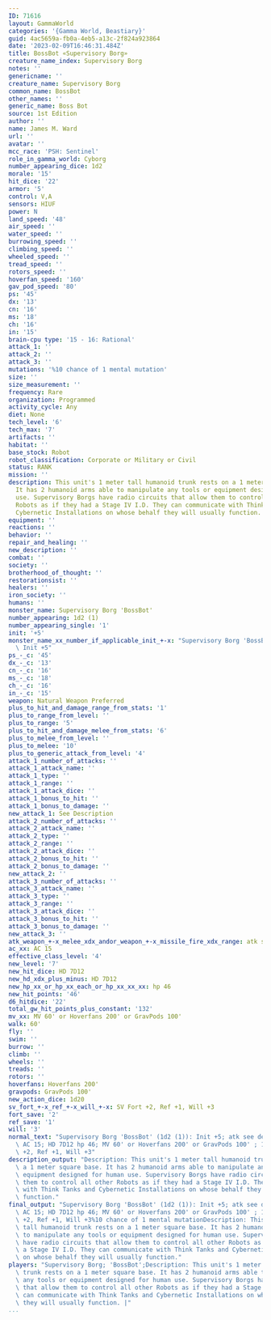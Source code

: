 ```yaml
---
ID: 71616
layout: GammaWorld
categories: '{Gamma World, Beastiary}'
guid: 4ac5659a-fb0a-4eb5-a13c-2f824a923864
date: '2023-02-09T16:46:31.484Z'
title: BossBot «Supervisory Borg»
creature_name_index: Supervisory Borg
notes: ''
genericname: ''
creature_name: Supervisory Borg
common_name: BossBot
other_names: ''
generic_name: Boss Bot
source: 1st Edition
author: ''
name: James M. Ward
url: ''
avatar: ''
mcc_race: 'PSH: Sentinel'
role_in_gamma_world: Cyborg
number_appearing_dice: 1d2
morale: '15'
hit_dice: '22'
armor: '5'
control: V,A
sensors: HIUF
power: N
land_speed: '48'
air_speed: ''
water_speed: ''
burrowing_speed: ''
climbing_speed: ''
wheeled_speed: ''
tread_speed: ''
rotors_speed: ''
hoverfan_speed: '160'
gav_pod_speed: '80'
ps: '45'
dx: '13'
cn: '16'
ms: '18'
ch: '16'
in: '15'
brain-cpu type: '15 - 16: Rational'
attack_1: ''
attack_2: ''
attack_3: ''
mutations: '%10 chance of 1 mental mutation'
size: ''
size_measurement: ''
frequency: Rare
organization: Programmed
activity_cycle: Any
diet: None
tech_level: '6'
tech_max: '7'
artifacts: ''
habitat: ''
base_stock: Robot
robot_classification: Corporate or Military or Civil
status: RANK
mission: ''
description: This unit's 1 meter tall humanoid trunk rests on a 1 meter square base.
  It has 2 humanoid arms able to manipulate any tools or equipment designed for human
  use. Supervisory Borgs have radio circuits that allow them to control all other
  Robots as if they had a Stage IV I.D. They can communicate with Think Tanks and
  Cybernetic Installations on whose behalf they will usually function.
equipment: ''
reactions: ''
behavior: ''
repair_and_healing: ''
new_description: ''
combat: ''
society: ''
brotherhood_of_thought: ''
restorationsist: ''
healers: ''
iron_society: ''
humans: ''
monster_name: Supervisory Borg 'BossBot'
number_appearing: 1d2 (1)
number_appearing_single: '1'
init: '+5'
monster_name_xx_number_if_applicable_init_+-x: "Supervisory Borg 'BossBot' (1d2 (1)):\
  \ Init +5"
ps_-_c: '45'
dx_-_c: '13'
cn_-_c: '16'
ms_-_c: '18'
ch_-_c: '16'
in_-_c: '15'
weapon: Natural Weapon Preferred
plus_to_hit_and_damage_range_from_stats: '1'
plus_to_range_from_level: ''
plus_to_range: '5'
plus_to_hit_and_damage_melee_from_stats: '6'
plus_to_melee_from_level: ''
plus_to_melee: '10'
plus_to_generic_attack_from_level: '4'
attack_1_number_of_attacks: ''
attack_1_attack_name: ''
attack_1_type: ''
attack_1_range: ''
attack_1_attack_dice: ''
attack_1_bonus_to_hit: ''
attack_1_bonus_to_damage: ''
new_attack_1: See Description
attack_2_number_of_attacks: ''
attack_2_attack_name: ''
attack_2_type: ''
attack_2_range: ''
attack_2_attack_dice: ''
attack_2_bonus_to_hit: ''
attack_2_bonus_to_damage: ''
new_attack_2: ''
attack_3_number_of_attacks: ''
attack_3_attack_name: ''
attack_3_type: ''
attack_3_range: ''
attack_3_attack_dice: ''
attack_3_bonus_to_hit: ''
attack_3_bonus_to_damage: ''
new_attack_3: ''
atk_weapon_+-x_melee_xdx_andor_weapon_+-x_missile_fire_xdx_range: atk see description
ac_xx: AC 15
effective_class_level: '4'
new_level: '7'
new_hit_dice: HD 7D12
new_hd_xdx_plus_minus: HD 7D12
new_hp_xx_or_hp_xx_each_or_hp_xx_xx_xx: hp 46
new_hit_points: '46'
d6_hitdice: '22'
total_gw_hit_points_plus_constant: '132'
mv_xx: MV 60' or Hoverfans 200' or GravPods 100'
walk: 60'
fly: ''
swim: ''
burrow: ''
climb: ''
wheels: ''
treads: ''
rotors: ''
hoverfans: Hoverfans 200'
gravpods: GravPods 100'
new_action_dice: 1d20
sv_fort_+-x_ref_+-x_will_+-x: SV Fort +2, Ref +1, Will +3
fort_save: '2'
ref_save: '1'
will: '3'
normal_text: "Supervisory Borg 'BossBot' (1d2 (1)): Init +5; atk see description;\
  \ AC 15; HD 7D12 hp 46; MV 60' or Hoverfans 200' or GravPods 100' ; 1d20; SV Fort\
  \ +2, Ref +1, Will +3"
description_output: "Description: This unit's 1 meter tall humanoid trunk rests on\
  \ a 1 meter square base. It has 2 humanoid arms able to manipulate any tools or\
  \ equipment designed for human use. Supervisory Borgs have radio circuits that allow\
  \ them to control all other Robots as if they had a Stage IV I.D. They can communicate\
  \ with Think Tanks and Cybernetic Installations on whose behalf they will usually\
  \ function."
final_output: "Supervisory Borg 'BossBot' (1d2 (1)): Init +5; atk see description;\
  \ AC 15; HD 7D12 hp 46; MV 60' or Hoverfans 200' or GravPods 100' ; 1d20; SV Fort\
  \ +2, Ref +1, Will +3%10 chance of 1 mental mutationDescription: This unit's 1 meter\
  \ tall humanoid trunk rests on a 1 meter square base. It has 2 humanoid arms able\
  \ to manipulate any tools or equipment designed for human use. Supervisory Borgs\
  \ have radio circuits that allow them to control all other Robots as if they had\
  \ a Stage IV I.D. They can communicate with Think Tanks and Cybernetic Installations\
  \ on whose behalf they will usually function."
players: "Supervisory Borg; 'BossBot';Description: This unit's 1 meter tall humanoid\
  \ trunk rests on a 1 meter square base. It has 2 humanoid arms able to manipulate\
  \ any tools or equipment designed for human use. Supervisory Borgs have radio circuits\
  \ that allow them to control all other Robots as if they had a Stage IV I.D. They\
  \ can communicate with Think Tanks and Cybernetic Installations on whose behalf\
  \ they will usually function. |"
...
```

